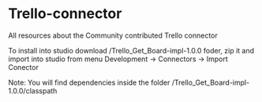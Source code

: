 Trello-connector
================
All resources about the Community contributed Trello connector

To install into studio download /Trello_Get_Board-impl-1.0.0 foder, zip it and import into studio from menu Development -> Connectors -> Import Conector

Note: You will find dependencies inside the folder /Trello_Get_Board-impl-1.0.0/classpath
